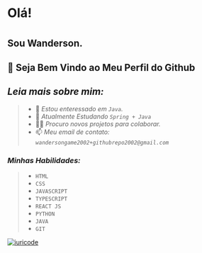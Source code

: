# Olá!
# 
## Sou Wanderson.
## 👋 Seja Bem Vindo ao Meu Perfil do Github
## _Leia mais sobre mim:_
> - 👀 _Estou enteressado em `Java`._
> - 📕 _Atualmente Estudando `Spring + Java`_
> - 🤝🏼 _Procuro novos projetos para colaborar._
> - 📫 _Meu email de contato: `wandersongame2002+githubrepo2002@gmail.com`_
> 
### _Minhas Habilidades:_
> - `HTML`
> - `CSS`
> - `JAVASCRIPT`
> - `TYPESCRIPT`
> - `REACT JS`
> - `PYTHON`
> - `JAVA`
> - `GIT`



[![iuricode](https://github-readme-stats.vercel.app/api/top-langs/?username=wan-develop&hide=html&layout=compact=true&theme=dark)](https://github.com/wan-develop/)



<!---
Wadeveloper/Wadeveloper is a ✨ special ✨ repository because its `README.md` (this file) appears on your GitHub profile.
You can click the Preview link to take a look at your changes.
--->
